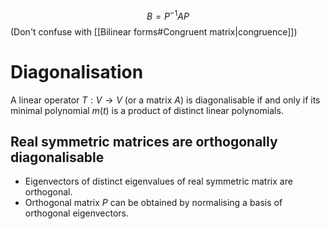 $$B=P^{-1}AP$$
(Don't confuse with [[Bilinear forms#Congruent matrix|congruence]])
# Diagonalisation
A linear operator $T:V\rightarrow V$ (or a matrix $A$) is diagonalisable if and only if its minimal polynomial $m(t)$ is a product of distinct linear polynomials.

## Real symmetric matrices are orthogonally diagonalisable 
- Eigenvectors of distinct eigenvalues of real symmetric matrix are orthogonal.
- Orthogonal matrix $P$ can be obtained by normalising a basis of orthogonal eigenvectors. 